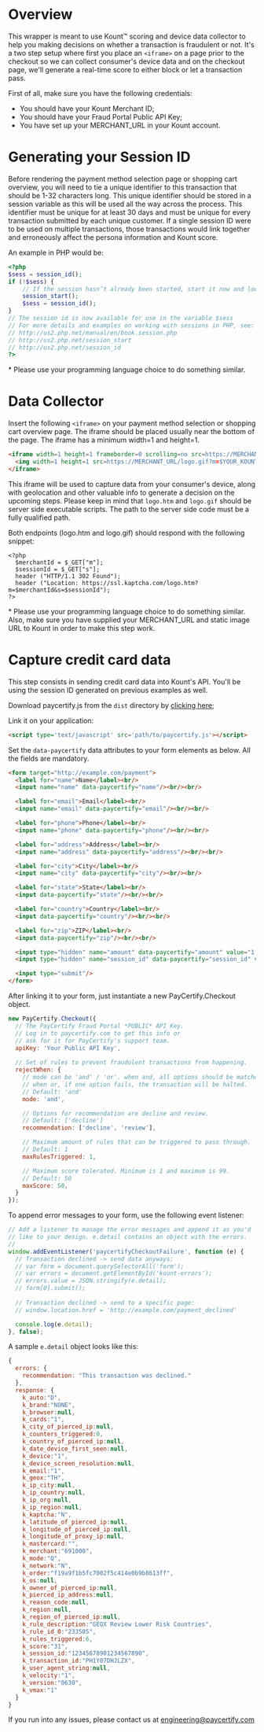 # Overview

This wrapper is meant to use Kount&trade; scoring and device data collector to help you making decisions on whether a transaction is fraudulent or not. It's a two step setup where first you place an `<iframe>` on a page prior to the checkout so we can collect consumer's device data and on the checkout page, we'll generate a real-time score to either block or let a transaction pass.

First of all, make sure you have the following credentials:
- You should have your Kount Merchant ID;
- You should have your Fraud Portal Public API Key;
- You have set up your MERCHANT_URL in your Kount account.


# Generating your Session ID

Before rendering the payment method selection page or shopping cart overview, you will need to tie a unique identifier to this transaction that should be 1-32 characters long. This unique identifier should be stored in a session variable as this will be used all the way across the process. This identifier must be unique for at least 30 days and must be unique for every transaction submitted by each unique customer. If a single session ID were to be used on multiple transactions, those transactions would link together and erroneously affect the persona information and Kount score.

An example in PHP would be:

```php
<?php
$sess = session_id();
if (!$sess) {
    // If the session hasn’t already been started, start it now and look up the id
    session_start();
    $sess = session_id();
}
// The session id is now available for use in the variable $sess
// For more details and examples on working with sessions in PHP, see:
// http://us2.php.net/manual/en/book.session.php
// http://us2.php.net/session_start
// http://us2.php.net/session_id
?>
```

\* Please use your programming language choice to do something similar.


# Data Collector

Insert the following `<iframe>` on your payment method selection or shopping cart overview page. The iframe should be placed usually near the bottom of the page. The iframe has a minimum width=1 and height=1.

```html
<iframe width=1 height=1 frameborder=0 scrolling=no src=https://MERCHANT_URL/logo.htm?m=merchantId&s=sessionId>
  <img width=1 height=1 src=https://MERCHANT_URL/logo.gif?m=$YOUR_KOUNT_MERCHANT_ID&s=$YOUR_UNIQUE_SESSION_ID>
</iframe>
```

This iframe will be used to capture data from your consumer's device, along with geolocation and other valuable info to generate a decision on the upcoming steps. Please keep in mind that `logo.htm` and `logo.gif` should be server side executable scripts. The path to the server side code must be a fully qualified path.

Both endpoints (logo.htm and logo.gif) should respond with the following snippet:

```
<?php
  $merchantId = $_GET["m"];
  $sessionId = $_GET["s"];
  header ("HTTP/1.1 302 Found");
  header ("Location: https://ssl.kaptcha.com/logo.htm?m=$merchantId&s=$sessionId");
?>
```

\* Please use your programming language choice to do something similar. Also, make sure you have supplied your MERCHANT_URL and static image URL to Kount in order to make this step work.

# Capture credit card data

This step consists in sending credit card data into Kount's API. You'll be using the session ID generated on previous examples as well.

Download paycertify.js from the `dist` directory by [clicking here](https://github.com/PayCertify/wrappers/blob/master/js/dist/paycertify.js);


Link it on your application: 
```html
<script type='text/javascript' src='path/to/paycertify.js'></script>
```

Set the `data-paycertify` data attributes to your form elements as below. All the fields are mandatory.
```html
<form target="http://example.com/payment">
  <label for="name">Name</label><br/>
  <input name="name" data-paycertify="name"/><br/><br/>

  <label for="email">Email</label><br/>
  <input name="email" data-paycertify="email"/><br/><br/>

  <label for="phone">Phone</label><br/>
  <input name="phone" data-paycertify="phone"/><br/><br/>

  <label for="address">Address</label><br/>
  <input name="address" data-paycertify="address"/><br/><br/>

  <label for="city">City</label><br/>
  <input name="city" data-paycertify="city"/><br/><br/>

  <label for="state">State</label><br/>
  <input data-paycertify="state"/><br/><br/>

  <label for="country">Country</label><br/>
  <input data-paycertify="country"/><br/><br/>

  <label for="zip">ZIP</label><br/>
  <input data-paycertify="zip"/><br/><br/>

  <input type="hidden" name="amount" data-paycertify="amount" value="1.00"/>
  <input type="hidden" name="session_id" data-paycertify="session_id" value="$YOUR_SESSION_ID_FROM_PREVIOUS_STEPS"/>

  <input type="submit"/>
</form>
```

After linking it to your form, just instantiate a new PayCertify.Checkout object.

```js
new PayCertify.Checkout({
  // The PayCertify Fraud Portal *PUBLIC* API Key.
  // Log in to paycertify.com to get this info or
  // ask for it for PayCertify's support team.
  apiKey: 'Your Public API Key',
  
  // Set of rules to prevent fraudulent transactions from happening.
  rejectWhen: {
    // mode can be 'and' / 'or'. when and, all options should be matched. 
    // when or, if one option fails, the transaction will be halted.
    // Default: 'and'
    mode: 'and', 

    // Options for recommendation are decline and review.
    // Default: ['decline']
    recommendation: ['decline', 'review'],

    // Maximum amount of rules that can be triggered to pass through.
    // Default: 1
    maxRulesTriggered: 1,

    // Maximum score tolerated. Minimum is 1 and maximum is 99.
    // Default: 50
    maxScore: 50,
  }
});
```


To append error messages to your form, use the following event listener:
```js
// Add a listener to manage the error messages and append it as you'd
// like to your design. e.detail contains an object with the errors.
//
window.addEventListener('paycertifyCheckoutFailure', function (e) {
  // Transaction declined -> send data anyways;
  // var form = document.querySelectorAll('form');
  // var errors = document.getElementById('kount-errors');
  // errors.value = JSON.stringify(e.detail);
  // form[0].submit();
  
  // Transaction declined -> send to a specific page:
  // window.location.href = 'http://example.com/payment_declined'

  console.log(e.detail);
}, false);
```

A sample `e.detail` object looks like this:

```js
{
  errors: {
    recommendation: "This transaction was declined." 
  },
  response: {
    k_auto:"D",
    k_brand:"NONE",
    k_browser:null,
    k_cards:"1",
    k_city_of_pierced_ip:null,
    k_counters_triggered:0,
    k_country_of_pierced_ip:null,
    k_date_device_first_seen:null,
    k_device:"1",
    k_device_screen_resolution:null,
    k_email:"1",
    k_geox:"TH",
    k_ip_city:null,
    k_ip_country:null,
    k_ip_org:null,
    k_ip_region:null,
    k_kaptcha:"N",
    k_latitude_of_pierced_ip:null,
    k_longitude_of_pierced_ip:null,
    k_longitude_of_proxy_ip:null,
    k_mastercard:"",
    k_merchant:"691000",
    k_mode:"Q",
    k_network:"N",
    k_order:"f19a9f1b5fc7002f5c414e0b9b8613ff",
    k_os:null,
    k_owner_of_pierced_ip:null,
    k_pierced_ip_address:null,
    k_reason_code:null,
    k_region:null,
    k_region_of_pierced_ip:null,
    k_rule_description:"GEOX Review Lower Risk Countries",
    k_rule_id_0:"233505",
    k_rules_triggered:6,
    k_score:"31",
    k_session_id:"12345678901234567890",
    k_transaction_id:"PH1Y07DHJLZX",
    k_user_agent_string:null,
    k_velocity:"1",
    k_version:"0630",
    k_vmax:"1"
  }
}
```

If you run into any issues, please contact us at [engineering@paycertify.com](mailto:engineering@paycertify.com)

